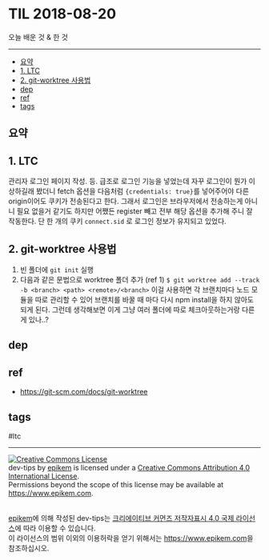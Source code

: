 # TIL 2018-08-20

오늘 배운 것 & 한 것

--------------------------


- [요약](#요약)
- [1. LTC](#1-ltc)
- [2. git-worktree 사용법](#2-git-worktree-사용법)
- [dep](#dep)
- [ref](#ref)
- [tags](#tags)


## 요약

## 1. LTC

관리자 로그인 페이지 작성. 등. 급조로 로그인 기능을 넣었는데 자꾸 로그인이 뭔가 이상하길래 봤더니 fetch 옵션을 다음처럼 `{credentials: true}`를 넣어주어야 다른 origin이어도 쿠키가 전송된다고 한다. 그래서 로그인은 브라우저에서 전송하는게 아니니 필요 없을거 같기도 하지만 어쨌든 register 빼고 전부 해당 옵션을 추가해 주니 잘 작동한다. 단 한 개의 쿠키 `connect.sid` 로 로그인 정보가 유지되고 있었다.


## 2. git-worktree 사용법

1. 빈 폴더에 `git init` 실행
2. 다음과 같은 문법으로 worktree 폴더 추가 (ref 1)
`$ git worktree add --track -b <branch> <path> <remote>/<branch>`
이걸 사용하면 각 브랜치마다 노드 모듈을 따로 관리할 수 있어 브랜치를 바꿀 때 마다 다시 npm install을 하지 않아도 되게 된다.
그런데 생각해보면 이게 그냥 여러 폴더에 따로 체크아웃하는거랑 다른게 있나..?

## dep

## ref
- https://git-scm.com/docs/git-worktree

## tags
  #ltc



--------------------------


<!-- license start -->

<a rel="license" href="http://creativecommons.org/licenses/by/4.0/"><img alt="Creative Commons License" style="border-width:0" src="https://i.creativecommons.org/l/by/4.0/88x31.png" /></a>
<br /><span xmlns:dct="http://purl.org/dc/terms/" property="dct:title">dev-tips</span> by <a xmlns:cc="http://creativecommons.org/ns#" href="https://www.github.com/epikem/dev-tips" property="cc:attributionName" rel="cc:attributionURL">epikem</a> is licensed under a <a rel="license" href="http://creativecommons.org/licenses/by/4.0/">Creative Commons Attribution 4.0 International License</a>.<br />Permissions beyond the scope of this license may be available at <a xmlns:cc="http://creativecommons.org/ns#" href="https://www.epikem.com" rel="cc:morePermissions">https://www.epikem.com</a>.

<br /><a xmlns:cc="http://creativecommons.org/ns#" href="https://www.github.com/epikem/dev-tips" property="cc:attributionName" rel="cc:attributionURL">epikem</a>에 의해 작성된 <span xmlns:dct="http://purl.org/dc/terms/" property="dct:title">dev-tips</span>는 <a rel="license" href="http://creativecommons.org/licenses/by/4.0/">크리에이티브 커먼즈 저작자표시 4.0 국제 라이선스</a>에 따라 이용할 수 있습니다.<br />이 라이선스의 범위 이외의 이용허락을 얻기 위해서는 <a xmlns:cc="http://creativecommons.org/ns#" href="https://www.epikem.com" rel="cc:morePermissions">https://www.epikem.com</a>을 참조하십시오.

<!-- license end -->